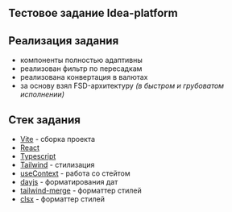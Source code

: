 ## Тестовое задание Idea-platform

## Реализация задания
- компоненты полностью адаптивны
- реализован фильтр по пересадкам
- реализована конвертация в валютах
- за основу взял FSD-архитектуру *(в быстром и грубоватом исполнении)*

## Стек задания

- [Vite](https://react.dev/) - сборка проекта
- [React](https://react.dev/)
- [Typescript](https://www.typescriptlang.org/)
- [Tailwind](https://tailwindcss.com/) - стилизация
- [useContext](#) - работа со стейтом
- [dayjs](https://day.js.org/en/) - форматирования дат
- [tailwind-merge](https://www.npmjs.com/package/tailwind-merge) - форматтер стилей
- [clsx](https://www.npmjs.com/package/clsx) - форматтер стилей


